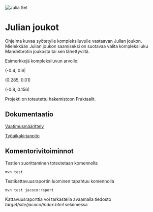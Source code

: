 ![Julia Set](https://github.com/oskarTom/ot-harjoitustyo/blob/master/images/Julia%202.png)

# Julian joukot
Ohjelma kuvaa syötetylle kompleksiluvulle vastaavan Julian joukon. Mielekkään Julian joukon saamiseksi on suotavaa valita kompleksiluku Mandelbrotin joukosta tai sen lähettyviltä.

Esimerkkejä kompleksiluvun arvolle:

(-0.4, 0.6)

(0.285, 0.01)

(-0.8, 0.156)

Projekti on toteutettu hakemistoon Fraktaalit.

## Dokumentaatio
[Vaatimusmäärittely](https://github.com/oskarTom/ot-harjoitustyo/blob/master/Dokumentointi/Vaatimusmaarittely.md)

[Työaikakirjanpito](https://github.com/oskarTom/ot-harjoitustyo/blob/master/Dokumentointi/tuntikirjanpito.md)

## Komentorivitoiminnot
Testien suorittaminen toteutetaan komennolla

    mvn test
Testikattavuusraportin luominen tapahtuu komennolla

    mvn test jacoco:report
Kattavuusraporttia voi tarkastella avaamalla tiedosto *target/site/jacoco/index.html* selaimessa

